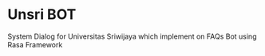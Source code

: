 # Unsri BOT
System Dialog for Universitas Sriwijaya which implement on FAQs Bot  using Rasa Framework
